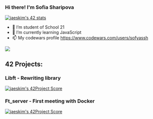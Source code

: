### Hi there! I'm Sofia Sharipova

[![jaeskim's 42 stats](https://badge42.herokuapp.com/api/stats/ltanisha?privacyEmail=true)](https://www.42.fr/)

- 🔭 I’m student of School 21
- 🌱 I’m currently learning JavaScript
- 📫 My codewars profile https://www.codewars.com/users/sofyassh
<img src=https://www.codewars.com/users/sofyassh/badges/small>

## 42 Projects:
### Libft - Rewriting library
[![jaeskim's 42Project Score](https://badge42.herokuapp.com/api/project/ltanisha/Libft)](https://github.com/sofiasha/libft-upd)

### Ft_server - First meeting with Docker
[![jaeskim's 42Project Score](https://badge42.herokuapp.com/api/project/ltanisha/ft_server)](https://github.com/sofiasha/ft_server)




